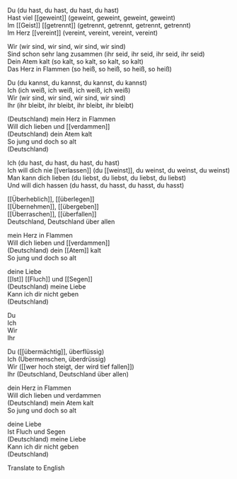 Du (du hast, du hast, du hast, du hast)  
Hast viel [[geweint]] (geweint, geweint, geweint, geweint)  
Im [[Geist]] [[getrennt]] (getrennt, getrennt, getrennt, getrennt)  
Im Herz [[vereint]] (vereint, vereint, vereint, vereint)

Wir (wir sind, wir sind, wir sind, wir sind)  
Sind schon sehr lang zusammen (ihr seid, ihr seid, ihr seid, ihr seid)  
Dein Atem kalt (so kalt, so kalt, so kalt, so kalt)  
Das Herz in Flammen (so heiß, so heiß, so heiß, so heiß)

Du (du kannst, du kannst, du kannst, du kannst)  
Ich (ich weiß, ich weiß, ich weiß, ich weiß)  
Wir (wir sind, wir sind, wir sind, wir sind)  
Ihr (ihr bleibt, ihr bleibt, ihr bleibt, ihr bleibt)

(Deutschland) 
mein Herz in Flammen  
Will dich lieben und [[verdammen]]  
(Deutschland) dein Atem kalt  
So jung und doch so alt  
(Deutschland)

Ich (du hast, du hast, du hast, du hast)  
Ich will dich nie [[verlassen]] (du [[weinst]], du weinst, du weinst, du weinst)  
Man kann dich lieben (du liebst, du liebst, du liebst, du liebst)  
Und will dich hassen (du hasst, du hasst, du hasst, du hasst)

[[Überheblich]], [[überlegen]]  
[[Übernehmen]], [[übergeben]]  
[[Überraschen]], [[überfallen]]  
Deutschland, Deutschland über allen

mein Herz in Flammen  
Will dich lieben und [[verdammen]]  
(Deutschland) dein [[Atem]] kalt  
So jung und doch so alt

deine Liebe  
[[Ist]] [[Fluch]] und [[Segen]]  
(Deutschland) meine Liebe  
Kann ich dir nicht geben  
(Deutschland)

Du  
Ich  
Wir  
Ihr

Du ([[übermächtig]], überflüssig)  
Ich (Übermenschen, überdrüssig)  
Wir ([[wer hoch steigt, der wird tief fallen]])  
Ihr (Deutschland, Deutschland über allen)

dein Herz in Flammen  
Will dich lieben und verdammen  
(Deutschland) mein Atem kalt  
So jung und doch so alt

deine Liebe  
Ist Fluch und Segen  
(Deutschland) meine Liebe  
Kann ich dir nicht geben  
(Deutschland)

Translate to English